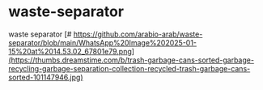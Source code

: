 # waste-separator
waste separator
[# https://github.com/arabio-arab/waste-separator/blob/main/WhatsApp%20Image%202025-01-15%20at%2014.53.02_67801e79.png](https://thumbs.dreamstime.com/b/trash-garbage-cans-sorted-garbage-recycling-garbage-separation-collection-recycled-trash-garbage-cans-sorted-101147946.jpg)
